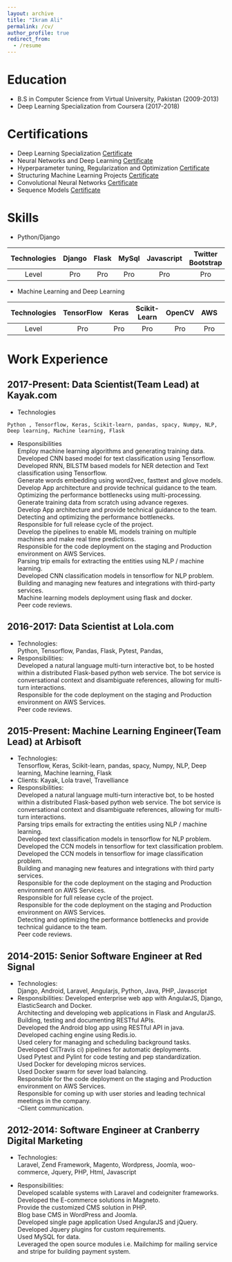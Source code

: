 ```yaml
---
layout: archive
title: "Ikram Ali"
permalink: /cv/
author_profile: true
redirect_from:
  - /resume
---
```


Education
======
* B.S in Computer Science from Virtual University, Pakistan (2009-2013)
* Deep Learning Specialization from Coursera (2017-2018)

Certifications
==============
* Deep Learning Specialization [Certificate](https://www.coursera.org/account/accomplishments/specialization/7TRBVG7U5M3A)
* Neural Networks and Deep Learning [Certificate](https://www.coursera.org/account/accomplishments/verify/RBTEP9TQYSP7)
* Hyperparameter tuning, Regularization and Optimization [Certificate](https://www.coursera.org/account/accomplishments/verify/J489QXFNWCGY)
* Structuring Machine Learning Projects [Certificate](https://www.coursera.org/account/accomplishments/verify/2P9S899DLCTD)
* Convolutional Neural Networks [Certificate](https://www.coursera.org/account/accomplishments/verify/8SPU878F5G7S)
* Sequence Models [Certificate](https://www.coursera.org/account/accomplishments/verify/D7HJW3VLCVJ6)


Skills
======
* Python/Django

| Technologies | Django | Flask | MySql | Javascript | Twitter Bootstrap | Markdown | React |  
| :---: | :---: | :---: | :---: | :---: | :---: | :---: | :---: |  
| Level |  Pro  | Pro | Pro | Pro | Pro | Pro | Pro |

* Machine Learning and Deep Learning

| Technologies | TensorFlow | Keras | Scikit-Learn | OpenCV | AWS | Pandas | Scrapy |  
| :---: | :---: | :---: | :---: | :---: | :---: | :---: | :---: |  
| Level |  Pro  | Pro | Pro | Pro | Pro | Pro | Pro |  

  
Work Experience
===============

## 2017-Present: Data Scientist(Team Lead) at Kayak.com
   - Technologies  
   
    Python , Tensorflow, Keras, Scikit-learn, pandas, spacy, Numpy, NLP, Deep learning, Machine learning, Flask  
  - Responsibilities  
    Employ machine learning algorithms and generating training data.  
    Developed CNN based model for text classification using Tensorflow.  
    Developed RNN, BILSTM based models for NER detection and Text classification using Tensorflow.  
    Generate words embedding using word2vec, fasttext and glove models.  
    Develop App architecture and provide technical guidance to the team.  
    Optimizing the performance bottlenecks using multi-processing.  
    Generate training data from scratch using advance regexes.  
    Develop App architecture and provide technical guidance to the team.  
    Detecting and optimizing the performance bottlenecks.  
    Responsible for full release cycle of the project.  
    Develop the pipelines to enable ML models training on multiple machines and make real time predictions.  
    Responsible for the code deployment on the staging and Production environment on AWS Services.  
    Parsing trip emails for extracting the entities using NLP / machine learning.  
    Developed CNN classification models in tensorflow for NLP problem.  
    Building and managing new features and integrations with third-party services.  
    Machine learning models deployment using flask and docker.  
    Peer code reviews.  
    
## 2016-2017: Data Scientist at Lola.com
  - Technologies:  
    Python, Tensorflow, Pandas, Flask, Pytest, Pandas,
  - Responsibilities:  
    Developed a natural language multi-turn interactive bot, to be hosted within a distributed Flask-based python web service. The bot service is conversational context and disambiguate references, allowing for multi-turn interactions.  
    Responsible for the code deployment on the staging and Production environment on AWS Services.  
    Peer code reviews.  

## 2015-Present: Machine Learning Engineer(Team Lead) at Arbisoft
  - Technologies:  
    Tensorflow, Keras, Scikit-learn, pandas, spacy, Numpy, NLP, Deep learning, Machine learning, Flask
  - Clients: Kayak, Lola travel, Travelliance  
  - Responsibilities:  
    Developed a natural language multi-turn interactive bot, to be hosted within a distributed Flask-based python web service. The bot service is conversational context and disambiguate references, allowing for multi-turn interactions.  
    Parsing trips emails for extracting the entities using NLP / machine learning.  
    Developed text classification models in tensorflow for NLP problem.  
    Developed the CCN models in tensorflow for text classification problem.  
    Developed the CCN models in tensorflow for image classification problem.  
    Building and managing new features and integrations with third party services.  
    Responsible for the code deployment on the staging and Production environment on AWS Services.  
    Responsible for full release cycle of the project.  
    Responsible for the code deployment on the staging and Production environment on AWS Services.  
    Detecting and optimizing the performance bottlenecks and provide technical guidance to the team.  
    Peer code reviews.  

## 2014-2015: Senior Software Engineer at Red Signal
  - Technologies:  
    Django, Android, Laravel, Angularjs, Python, Java, PHP, Javascript
  - Responsibilities:
    Developed enterprise web app with AngularJS, Django, ElasticSearch and Docker.  
    Architecting and developing web applications in Flask and AngularJS.  
    Building, testing and documenting RESTful APIs.  
    Developed the Android blog app using RESTful API in java.  
    Developed caching engine using Redis.io.  
    Used celery for managing and scheduling background tasks.  
    Developed CI(Travis ci) pipelines for automatic deployments.  
    Used Pytest and Pylint for code testing and pep standardization.  
    Used Docker for developing micros services.  
    Used Docker swarm for sever load balancing.  
    Responsible for the code deployment on the staging and Production environment on AWS Services.  
    Responsible for coming up with user stories and leading technical meetings in the company.  
    -Client communication.  
    
## 2012-2014: Software Engineer at Cranberry Digital Marketing
  - Technologies:  
    Laravel, Zend Framework, Magento, Wordpress, Joomla, woo-commerce, Jquery, PHP, Html, Javascript

  - Responsibilities:  
    Developed scalable systems with Laravel and codeigniter frameworks.  
    Developed the E-commerce solutions in Magneto.  
    Provide the customized CMS solution in PHP.  
    Blog base CMS in WordPress and Joomla.  
    Developed single page application Used AngularJS and jQuery.  
    Developed Jquery plugins for custom requirements.  
    Used MySQL for data.  
    Leveraged the open source modules i.e. Mailchimp for mailing service and stripe for building payment system.  
